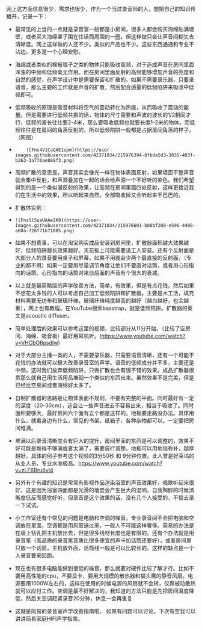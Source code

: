 网上这方面信息很少，需求也很少，作为一个当过录音师的人，想把自己的知识传播开，记录一下：
- 最常见的上当的一点就是录音室一般都是小房间，很多人都会购买海绵贴满墙壁，或者买大海绵罩子围在住话筒周围的一圈。但这样做只会让声音闷糊失去清晰度。网上这样做的人还不少。类似的产品也不少。这些东西通通和专业不沾边，更多是一个心理安慰。
- 海绵或者类似的棉被毯子之类的物体只能吸收高频，对于造成声音在房间里面浑浊的中频和低频毫无作用。而在房间里面反射的高频能够增加声音的亮度和自然的感觉，在声学设计中是需要保留和扩散的。如果不需要录乐器，只要录语音，那么主要的工作就是声音的扩散，然后配合适量的低频陷阱来吸收中低频即可。
- 低频吸收的原理是吸音材料将空气的震动转化为热能，从而吸收了震动的能量。但是需要进行低频共振的话，物体的尺寸需要和声波的波长的1/2相同才行，低频的波长往往要2-4米，那么要吸收低频也就要长度1-2米的物体。而低频往往是在房间的角落反射的，所以低频陷阱一般都是占据房间角落的样子。（网图）
-         ![Fns4V1CaQAE1upm](https://user-images.githubusercontent.com/42371034/215976394-8fbda5d3-3835-403f-b263-3a776ae888f3.png)
- 高频扩散的意思是，声音其实会像光一样在物体表面反射，如果墙面平整声音就会集中反射，和声源叠加在一起的话会给声源一个不好听的染色。我们希望得到的是一个类似漫反射的效果，让高频在房间里面四处反射，这样更接近我们在生活中的效果，所以听起来自然。全部吸收掉又会听起来干巴巴的。

- 扩散体实例：
-     ![Fns5l5uaUAAe2K9](https://user-images.githubusercontent.com/42371034/215976601-b80bf208-e596-4488-a60a-726f71b71085.png)
- 如果不想费事，可以在淘宝购买成品安装到房间里，扩散器面积越大效果越好，低频陷阱越长效果越好。天花板上可能需要请工人安装。还有个反射面是大部分人的录音要用桌子和屏幕，如果不用就会少两个最直接的反射面，（专业的都不用）如果一定要用尽量调节角度让他们不要直对话筒，或者用心形指向的话筒。心形指向的话筒对来自后面的声音有个很大的衰减。
- 以上就是最简略版的声学改善方法，简单，有效果，但是有点花钱。然后如果不想花太多钱的人可以考虑自己加工低频陷阱和扩散器。主要是木工活，填充材料需要无纺布和玻璃纤维，玻璃纤维纯度越高的越好（越白越好，也会越重），网上也有教程。在YouTube搜索basstrap，就是低频陷阱。扩散器的英文是acoustic diffuser。
- 简单处理后的效果可以参考这里的视频，比较部分从11分开始，（比较了空房间、海绵、吸音板）最好用耳机听。(https://www.youtube.com/watch?v=VHCbO6psdIw)
- 对于大部分主播一类的人，不需要录乐器，只需要语音清晰，还有一个可能不花钱的办法就可以极大改善录音室的声学。语音的低频成分并不多，主要还是中频，这时我们放弃低频陷阱，只做扩散也会有很不错的效果。成品扩散器很贵那么就自己用生活用品堆砌一个类似的东西出来。虽然效果不是完美，但是已经比空房间或者海绵好太多了。
- 自制扩散器的思路是让物体表面不规则，不要有完整的平面。同时最好有一定的深度（20-30cm），这会让一些声音进去不容易出来，相当于吸收了。同时面积要够大，最好房间六个面有五个都是这样的。地板要走路没办法。具体用什么，就看身边有什么，常见的书架，纸箱子，各种杂物都可以。一定要把房间堆满。
- 堆满以后录音清晰度会有巨大的提升，房间里面的东西是可以调整的，效果不好可能是堆得不够满或者太满了，需要自行调整。地板可以用地毯弥补，越厚越好。具体的例子参考这个视频的3分50秒 和 9分钟位置。此人曾是好莱坞的从业人员，专业水准极高。https://www.youtube.com/watch?v=zLF6Bru6vI4
- 另外有个有趣的知识是常常有影视作品渲染浴室的声音效果好，唱歌听起来很好。这是因为浴室四面都是光滑的墙壁会产生巨大的混响，自我陶醉的时候清晰度低反而感觉好听，但录音是这个效果的话，没有几个人接受的，不信去录一下试试。
- 小工作室还有个常见的问题是电脑和空调的噪音。专业录音间不会把电脑和空调放在里面，空调都是用风管送过来，一般人不可能这样奢侈。简易的办法是在墙上钻孔把主机放出去，但是很多线材长度也是有限的。还有个办法就是用录音笔（高品质的录音笔音质比很多便宜的声卡加话筒还要好），或者房间里只放一个话筒，主机放外面，话筒线一般是可以比较长的。这样的缺点是一个人录音要来回跑。
- 现在也有很多电脑能做到很低的噪音，那么就要对硬件比较了解才行。比如不要用高性能的cpu，不要显卡，要用大规模的散热器和猫头鹰的静音风扇。电源要用1000W左右的，这样在使用的时候电源的风扇就不会转，仅靠被动散热就可以应付工作。空调是最不好解决的，我知道的方法只能是先把房间温度降低，然后关空调赶紧录音20分钟，休息一会再重复
- 这就是简易的录音室声学改善指南啦， 如果有问题可以讨论。下次有空我可以讲讲简易家庭HIFI声学指南。

